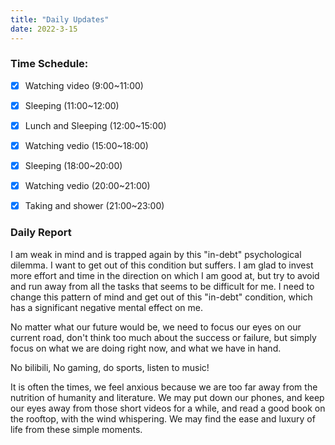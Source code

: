 ```yaml
---
title: "Daily Updates"
date: 2022-3-15
---
```




### Time Schedule:

- [x] Watching video (9:00~11:00)
- [x] Sleeping (11:00~12:00)
- [x] Lunch and Sleeping (12:00~15:00)
- [x] Watching vedio (15:00~18:00)
- [x] Sleeping (18:00~20:00)
- [x] Watching vedio (20:00~21:00)
- [x] Taking and shower (21:00~23:00)



### Daily Report

I am weak in mind and is trapped again by this "in-debt" psychological dilemma. I want to get out of this condition but suffers. I am glad to invest more effort and time in the direction on which I am good at, but try to avoid and run away from all the tasks that seems to be difficult for me. I need to change this pattern of mind and get out of this "in-debt" condition, which has a significant negative mental effect on me.

No matter what our future would be, we need to focus our eyes on our current road, don't think too much about the success or failure, but simply focus on what we are doing right now, and what we have in hand.

No bilibili, No gaming, do sports, listen to music!

It is often the times, we feel anxious because we are too far away from the nutrition of humanity and literature. We may put down our phones, and keep our eyes away from those short videos for a while, and read a good book on the rooftop, with the wind whispering. We may find the ease and luxury of life from these simple moments.
